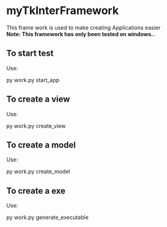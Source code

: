 # myTkInterFramework
This frame work is used to make creating Applications easier<br>
<b>Note: This framework has only been tested on windows..</b>

<h2>To start test</h2>
Use:

  py work.py start_app


<h2>To create a view</h2>
Use:

  py work.py create_view <view-name>


<h2>To create a model</h2>
Use:

  py work.py create_model <model-name>


<h2>To create a exe</h2>
Use:

  py work.py generate_executable
  
  
